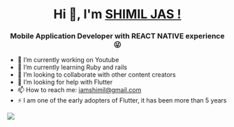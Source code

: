 <h1 align="center"> Hi 👋, I'm <a href="https://www.facebook.com/shimil.jas.c.p">SHIMIL JAS !</a></h1>
<h3 align="center">Mobile Application Developer with REACT NATIVE experience 😜</h3>



- 🔭 I’m currently working on Youtube
- 🌱 I’m currently learning Ruby and rails
- 👯 I’m looking to collaborate with other content creators
- 🤔 I’m looking for help with Flutter 
- 📫 How to reach me:  iamshimil@gmail.com
- ⚡ I am one of the early adopters of Flutter, it has been more than 5 years

<a href="https://github.com/shimiljas">
  <img align="center" src="https://github-readme-stats.anuraghazra1.vercel.app/api/top-langs/?username=shimiljas&layout=compact&theme=radical" />
</a>

